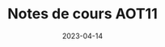 ---
title: "Notes de cours AOT11"
collection: documents
permalink: /documents/notes-de-cours-aot11
date: 2023-04-14
overleaf: 'https://www.overleaf.com/read/tvtytmkgwvxb'
citation: <a href="https://synapses.ensta-paris.fr/catalogue/2022-2023/ue/20/AOT11-mesures-integration-probabilites-et-geometrie">[lien]</a>
---